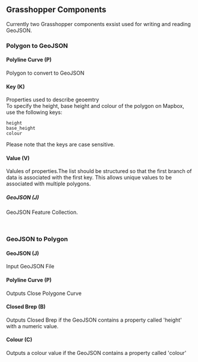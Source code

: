 ## Grasshopper Components
Currently two Grasshopper components exsist used for writing and reading GeoJSON. 
### Polygon to GeoJSON 
#### Polyline Curve (P)
Polygon to convert to GeoJSON 
#### Key (K)
Properties used to describe geoemtry
<br>
To specify the height, base height and colour of the polygon on Mapbox, use the following keys:

    height
    base_height
    colour 
Please note that the keys are case sensitive.

#### Value (V)
Valules of properties.The list should be structured so that the first branch of data is associated with the first key. This allows unique values to be associated with multiple polygons.

##### GeoJSON (J)
GeoJSON Feature Collection.

<br>

### GeoJSON to Polygon
#### GeoJSON (J)
Input GeoJSON File
#### Polyline Curve (P)
Outputs Close Polygone Curve
#### Closed Brep (B)
Outputs Closed Brep if the GeoJSON contains a property called 'height' with a numeric value.
#### Colour (C)
Outputs a colour value if the GeoJSON contains a property called 'colour'
